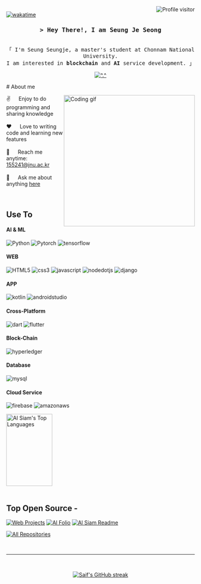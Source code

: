 
<!--
<p align="center">
  <a href="https://github.com/Trouvler"><img src="https://readme-typing-svg.herokuapp.com/?lines=Self%20Taught%20Programmer;Front%20End%20Developer;1.5%2B%20years%20of%20coding%20experience;Always%20learning%20new%20things&center=true&width=380&height=45"></a>
</p>

 -->

<a href="https://komarev.com/ghpvc/?username=Trouvler">
  <img align="right" src="https://komarev.com/ghpvc/?username=Trouvler&label=Visitors&color=0e75b6&style=flat" alt="Profile visitor" />
</a>


[![wakatime](https://wakatime.com/badge/user/eebb3dd8-d9b2-40de-9b88-6fd6cac99dbc.svg)](https://wakatime.com/@eebb3dd8-d9b2-40de-9b88-6fd6cac99dbc)

<!-- Intro  -->
<h3 align="center">
        <samp>&gt; Hey There!, I am
                <b>Seung Je Seong</a></b>
        </samp>
</h3>


<p align="center"> 
  <samp>
    <br>
    「 I'm Seung Seungje, a master's student at Chonnam National University. <br>I am interested in <b>blockchain</b> and <b>AI</b> service development.  」
    <br>
  </samp>
</p>
<!-- About Section -->
<p align="center">
  <a href="https://github.com/Trouvler">
    <img src="https://github-profile-summary-cards.vercel.app/api/cards/profile-details?username=Trouvler&theme=radical" alt="^.^"/>
  </a>
</p>
 # About me
 
<p>
 <img align="right" width="350" src="/assets/programmer.gif" alt="Coding gif" />
  
 ✌️ &emsp; Enjoy to do programming and sharing knowledge <br/><br/>
 ❤️ &emsp; Love to writing code and learning new features<br/><br/>
 📧 &emsp; Reach me anytime: 155241@jnu.ac.kr<br/><br/>
 💬 &emsp; Ask me about anything [here](https://github.com/Trouvler/Trouvler/issues)

</p>

<br/>

## Use To 

#### AI & ML
![Python](https://img.shields.io/badge/python-3776AB?style=for-the-badge&labelColor=white&logo=Python&logoColor=3776AB)
![Pytorch](https://img.shields.io/badge/pytorch-EE4C2C?style=for-the-badge&labelColor=white&logo=pytorch&logoColor=EE4C2C)
![tensorflow](https://img.shields.io/badge/tensorflow-FF6F00?style=for-the-badge&labelColor=white&logo=tensorflow&logoColor=FF6F00)
#### WEB
![HTML5](https://img.shields.io/badge/html5-E34F26?style=for-the-badge&labelColor=white&logo=html5&logoColor=E34F26)
![css3](https://img.shields.io/badge/css3-1572B6?style=for-the-badge&labelColor=white&logo=css3&logoColor=1572B6)
![javascript](https://img.shields.io/badge/javascript-F7DF1E?style=for-the-badge&labelColor=white&logo=javascript&logoColor=F7DF1E)
![nodedotjs](https://img.shields.io/badge/nodedotjs-339933?style=for-the-badge&labelColor=white&logo=nodedotjs&logoColor=339933)
![django](https://img.shields.io/badge/django-092E20?style=for-the-badge&labelColor=white&logo=django&logoColor=092E20)
#### APP
![kotlin](https://img.shields.io/badge/kotlin-7F52FF?style=for-the-badge&labelColor=white&logo=kotlin&logoColor=7F52FF)
![androidstudio](https://img.shields.io/badge/androidstudio-3DDC84?style=for-the-badge&labelColor=white&logo=androidstudio&logoColor=3DDC84)
#### Cross-Platform
![dart](https://img.shields.io/badge/dart-0175C2?style=for-the-badge&labelColor=white&logo=dart&logoColor=0175C2)
![flutter](https://img.shields.io/badge/flutter-02569B?style=for-the-badge&labelColor=white&logo=flutter&logoColor=02569B)
#### Block-Chain
![hyperledger](https://img.shields.io/badge/hyperledger-2F3134?style=for-the-badge&labelColor=white&logo=hyperledger&logoColor=2F3134)
#### Database
![mysql](https://img.shields.io/badge/mysql-4479A1?style=for-the-badge&labelColor=white&logo=mysql&logoColor=4479A1)
#### Cloud Service
![firebase](https://img.shields.io/badge/firebase-FFCA28?style=for-the-badge&labelColor=white&logo=firebase&logoColor=FFCA28)
![amazonaws](https://img.shields.io/badge/amazonaws-232F3E?style=for-the-badge&labelColor=white&logo=amazonaws&logoColor=232F3E)

<a href="https://github.com/Trouvler"><img alt="Al Siam's Top Languages" src="https://denvercoder1-github-readme-stats.vercel.app/api/top-langs/?username=Trouvler&langs_count=8&layout=compact&theme=react&border_color=7F3FBF&bg_color=0D1117&title_color=F85D7F&icon_color=F8D866" height="192px" width="49.5%"/></a>
  <br/>
</a>
<br/>

## Top Open Source -
[![Web Projects](https://github-readme-stats.vercel.app/api/pin/?username=rbxo98&repo=ai_medicine_collector&border_color=7F3FBF&bg_color=0D1117&title_color=C9D1D9&text_color=8B949E&icon_color=7F3FBF)]([https://github.com/Trouvler/web-projects](https://github.com/rbxo98/ai_medicine_collector.git))
[![Al Folio](https://github-readme-stats.vercel.app/api/pin/?username=rbxo98&repo=100mountain&border_color=7F3FBF&bg_color=0D1117&title_color=C9D1D9&text_color=8B949E&icon_color=7F3FBF)]([https://github.com/Trouvler/al-folio](https://github.com/rbxo98/100mountain.git))
[![Al Siam Readme](https://github-readme-stats.vercel.app/api/pin/?username=Trouvler&repo=smartfarm_coffee_hyperledger&border_color=7F3FBF&bg_color=0D1117&title_color=C9D1D9&text_color=8B949E&icon_color=7F3FBF)]([https://github.com/Trouvler/Trouvler](https://github.com/Trouvler/smartfarm_coffee_hyperledger))

<p align="left">
  <a href="https://github.com/Trouvler?tab=repositories" target="_blank"><img alt="All Repositories" title="All Repositories" src="https://img.shields.io/badge/-All%20Repos-2962FF?style=for-the-badge&logo=koding&logoColor=white"/></a>
</p>

<br/>
<hr/>
<br/>

<p align="center">
  <a href="https://github.com/Trouvler">
    <img src="https://github-readme-streak-stats.herokuapp.com/?user=Trouvler&theme=radical&border=7F3FBF&background=0D1117" alt="Saif's GitHub streak"/>
  </a>
</p>


